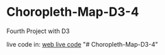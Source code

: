 # Choropleth-Map-D3-4

Fourth Project with D3

live code in: [web live code](https://rvjonh-d3-project4.netlify.app/)
"# Choropleth-Map-D3-4" 
